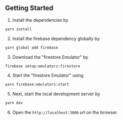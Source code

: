 ## Getting Started

1. Install the dependencies by

```bash
yarn install
```

2. Install the firebase dependency globally by

```bash
yarn global add firebase
```

3. Download the "firestore Emulator" by

```bash
firebase setup:emulators:firestore
```

4. Start the "firestore Emulator" using

```bash
yarn firebase:emulators:start
```

5. Next, start the local development server by

```bash
yarn dev
```

6. Open the `http://localhost:3000` url on the browser.
